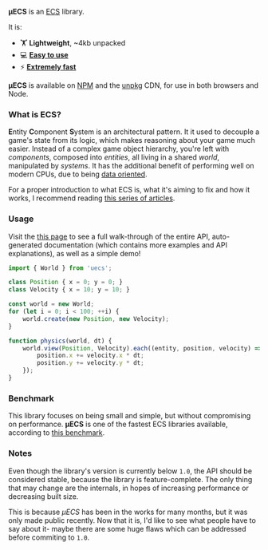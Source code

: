 **μECS** is an [ECS](#what-is-ecs) library.

It is:
* 🏋️ **Lightweight**, ~4kb unpacked
* 💻 [**Easy to use**](#usage)
* ⚡ [**Extremely fast**](#benchmark)

**μECS** is available on [NPM](https://www.npmjs.com/package/uecs) and the [unpkg](https://unpkg.com/uecs@latest) CDN, for use in both browsers and Node.

### What is ECS?

**E**ntity **C**omponent **S**ystem is an architectural pattern. It it used to decouple a game's state from its logic, which makes reasoning about your game much easier. Instead of a complex game object hierarchy, you're left with *components*, composed into *entities*, all living in a shared *world*, manipulated by *systems*. It has the additional benefit of performing well on modern CPUs, due to being [data oriented](https://en.wikipedia.org/wiki/Data-oriented_design).

For a proper introduction to what ECS is, what it's aiming to fix and how it works, I recommend reading [this series of articles](http://t-machine.org/index.php/2007/11/11/entity-systems-are-the-future-of-mmog-development-part-2/).

### Usage

Visit the [this page](https://uecs.jan-prochazka.eu/) to see a full walk-through of the entire API, auto-generated documentation (which contains more examples and API explanations), as well as a simple demo!

```ts
import { World } from 'uecs';

class Position { x = 0; y = 0; }
class Velocity { x = 10; y = 10; }

const world = new World;
for (let i = 0; i < 100; ++i) {
    world.create(new Position, new Velocity);
}

function physics(world, dt) {
    world.view(Position, Velocity).each((entity, position, velocity) => {
        position.x += velocity.x * dt;
        position.y += velocity.y * dt;
    });
}
```

### Benchmark

This library focuses on being small and simple, but without compromising on performance. **μECS** is one of the fastest ECS libraries available, according to [this benchmark](https://github.com/ddmills/js-ecs-benchmarks).

### Notes

Even though the library's version is currently below `1.0`, the API should be considered stable, because the library is feature-complete. The only thing that may change are the internals, in hopes of increasing performance or decreasing built size.

This is because *μECS* has been in the works for many months, but it was only made public recently. Now that it is, I'd like to see what people have to say about it- maybe there are some huge flaws which can be addressed before commiting to `1.0`.
